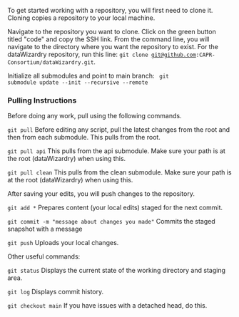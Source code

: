 
To get started working with a repository, you will first need to clone it. Cloning copies a repository to your local machine.

Navigate to the repository you want to clone. Click on the green button titled "code" and copy the SSH link. From the command line, you will navigate to the
directory where you want the repository to exist. For the dataWizardry repository, run this line: <code>git clone git@github.com:CAPR-Consortium/dataWizardry.git</code>.

Initialize all submodules and point to main branch: <code> git submodule update --init --recursive --remote </code>

### Pulling Instructions

Before doing any work, pull using the following commands.

<code>git pull</code>          Before editing any script, pull the latest changes from the root and then from each submodule. This pulls from the root.

<code>git pull api</code>       This pulls from the api submodule. Make sure your path is at the root (dataWizardry) when using this.

<code>git pull clean</code>     This pulls from the clean submodule. Make sure your path is at the root (dataWizardry) when using this.

After saving your edits, you will push changes to the repository.

<code>git add *</code>         Prepares content (your local edits) staged for the next commit.

<code>git commit -m "message about changes you made"</code>          Commits the staged snapshot with a message

<code>git push</code>          Uploads your local changes.

Other useful commands:

<code>git status</code>          Displays the current state of the working directory and staging area.

<code>git log</code>         Displays commit history.

<code>git checkout main</code>      If you have issues with a detached head, do this.
